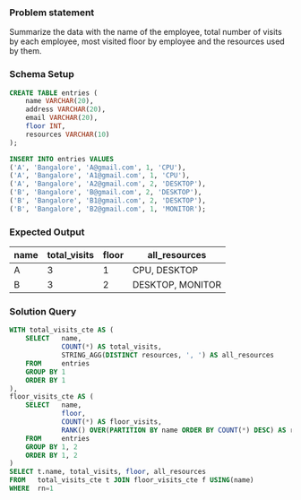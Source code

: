 ### Problem statement 

Summarize the data with the name of the employee, total number of visits by each employee, most visited floor by employee and the resources used by them.

### Schema Setup

```sql
CREATE TABLE entries (
    name VARCHAR(20),
    address VARCHAR(20),
    email VARCHAR(20),
    floor INT,
    resources VARCHAR(10)
);

INSERT INTO entries VALUES 
('A', 'Bangalore', 'A@gmail.com', 1, 'CPU'),
('A', 'Bangalore', 'A1@gmail.com', 1, 'CPU'),
('A', 'Bangalore', 'A2@gmail.com', 2, 'DESKTOP'),
('B', 'Bangalore', 'B@gmail.com', 2, 'DESKTOP'),
('B', 'Bangalore', 'B1@gmail.com', 2, 'DESKTOP'),
('B', 'Bangalore', 'B2@gmail.com', 1, 'MONITOR');
```

### Expected Output

name |	total_visits |	floor |	all_resources |
--|--|--|--|
A |	3 |	1 |	CPU, DESKTOP |
B |	3 |	2 |	DESKTOP, MONITOR |


### Solution Query

```sql
WITH total_visits_cte AS (
	SELECT   name, 
			 COUNT(*) AS total_visits,
			 STRING_AGG(DISTINCT resources, ', ') AS all_resources
	FROM     entries
	GROUP BY 1
	ORDER BY 1
),
floor_visits_cte AS (
	SELECT   name, 
			 floor, 
			 COUNT(*) AS floor_visits,
			 RANK() OVER(PARTITION BY name ORDER BY COUNT(*) DESC) AS rn
	FROM     entries
	GROUP BY 1, 2
	ORDER BY 1, 2
)
SELECT t.name, total_visits, floor, all_resources
FROM   total_visits_cte t JOIN floor_visits_cte f USING(name)
WHERE  rn=1
```
